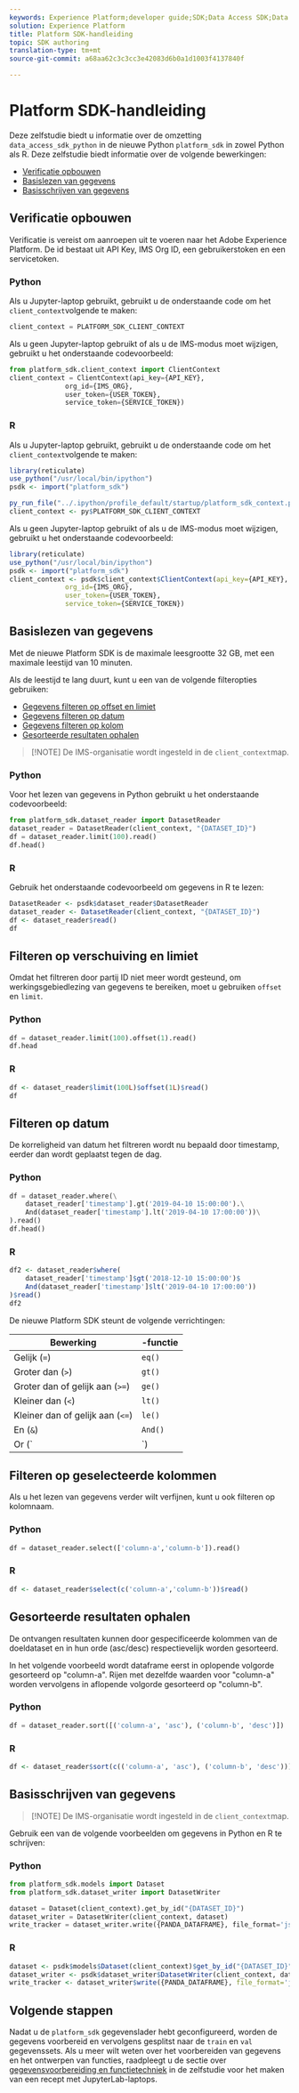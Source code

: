 ```yaml
---
keywords: Experience Platform;developer guide;SDK;Data Access SDK;Data Science Workspace;popular topics
solution: Experience Platform
title: Platform SDK-handleiding
topic: SDK authoring
translation-type: tm+mt
source-git-commit: a68aa62c3c3cc3e42083d6b0a1d1003f4137840f

---
```



# Platform SDK-handleiding

Deze zelfstudie biedt u informatie over de omzetting `data_access_sdk_python` in de nieuwe Python `platform_sdk` in zowel Python als R. Deze zelfstudie biedt informatie over de volgende bewerkingen:

- [Verificatie opbouwen](#build-authentication)
- [Basislezen van gegevens](#basic-reading-of-data)
- [Basisschrijven van gegevens](#basic-writing-of-data)

## Verificatie opbouwen

Verificatie is vereist om aanroepen uit te voeren naar het Adobe Experience Platform. De id bestaat uit API Key, IMS Org ID, een gebruikerstoken en een servicetoken.

### Python

Als u Jupyter-laptop gebruikt, gebruikt u de onderstaande code om het `client_context`volgende te maken:

```python
client_context = PLATFORM_SDK_CLIENT_CONTEXT
```

Als u geen Jupyter-laptop gebruikt of als u de IMS-modus moet wijzigen, gebruikt u het onderstaande codevoorbeeld:

```python
from platform_sdk.client_context import ClientContext
client_context = ClientContext(api_key={API_KEY},
              org_id={IMS_ORG},
              user_token={USER_TOKEN},
              service_token={SERVICE_TOKEN})
```

### R

Als u Jupyter-laptop gebruikt, gebruikt u de onderstaande code om het `client_context`volgende te maken:

```r
library(reticulate)
use_python("/usr/local/bin/ipython")
psdk <- import("platform_sdk")

py_run_file("../.ipython/profile_default/startup/platform_sdk_context.py")
client_context <- py$PLATFORM_SDK_CLIENT_CONTEXT
```

Als u geen Jupyter-laptop gebruikt of als u de IMS-modus moet wijzigen, gebruikt u het onderstaande codevoorbeeld:

```r
library(reticulate)
use_python("/usr/local/bin/ipython")
psdk <- import("platform_sdk")
client_context <- psdk$client_context$ClientContext(api_key={API_KEY},
              org_id={IMS_ORG},
              user_token={USER_TOKEN},
              service_token={SERVICE_TOKEN})
```

## Basislezen van gegevens

Met de nieuwe Platform SDK is de maximale leesgrootte 32 GB, met een maximale leestijd van 10 minuten.

Als de leestijd te lang duurt, kunt u een van de volgende filteropties gebruiken:

- [Gegevens filteren op offset en limiet](#filter-by-offset-and-limit)
- [Gegevens filteren op datum](#filter-by-date)
- [Gegevens filteren op kolom](#filter-by-selected-columns)
- [Gesorteerde resultaten ophalen](#get-sorted-results)

>[!NOTE] De IMS-organisatie wordt ingesteld in de `client_context`map.

### Python

Voor het lezen van gegevens in Python gebruikt u het onderstaande codevoorbeeld:

```python
from platform_sdk.dataset_reader import DatasetReader
dataset_reader = DatasetReader(client_context, "{DATASET_ID}")
df = dataset_reader.limit(100).read()
df.head()
```

### R

Gebruik het onderstaande codevoorbeeld om gegevens in R te lezen:

```r
DatasetReader <- psdk$dataset_reader$DatasetReader
dataset_reader <- DatasetReader(client_context, "{DATASET_ID}") 
df <- dataset_reader$read() 
df
```

## Filteren op verschuiving en limiet

Omdat het filtreren door partij ID niet meer wordt gesteund, om werkingsgebiedlezing van gegevens te bereiken, moet u gebruiken `offset` en `limit`.

### Python

```python
df = dataset_reader.limit(100).offset(1).read()
df.head
```

### R

```r
df <- dataset_reader$limit(100L)$offset(1L)$read() 
df
```

## Filteren op datum

De korreligheid van datum het filtreren wordt nu bepaald door timestamp, eerder dan wordt geplaatst tegen de dag.

### Python

```python
df = dataset_reader.where(\
    dataset_reader['timestamp'].gt('2019-04-10 15:00:00').\
    And(dataset_reader['timestamp'].lt('2019-04-10 17:00:00'))\
).read()
df.head()
```

### R

```r
df2 <- dataset_reader$where(
    dataset_reader['timestamp']$gt('2018-12-10 15:00:00')$
    And(dataset_reader['timestamp']$lt('2019-04-10 17:00:00'))
)$read()
df2
```

De nieuwe Platform SDK steunt de volgende verrichtingen:

| Bewerking | -functie |
| --------- | -------- |
| Gelijk (`=`) | `eq()` |
| Groter dan (`>`) | `gt()` |
| Groter dan of gelijk aan (`>=`) | `ge()` |
| Kleiner dan (`<`) | `lt()` |
| Kleiner dan of gelijk aan (`<=`) | `le()` |
| En (`&`) | `And()` |
| Or (`|`) | `Or()` |

## Filteren op geselecteerde kolommen

Als u het lezen van gegevens verder wilt verfijnen, kunt u ook filteren op kolomnaam.

### Python

```python
df = dataset_reader.select(['column-a','column-b']).read()
```

### R

```r
df <- dataset_reader$select(c('column-a','column-b'))$read() 
```

## Gesorteerde resultaten ophalen

De ontvangen resultaten kunnen door gespecificeerde kolommen van de doeldataset en in hun orde (asc/desc) respectievelijk worden gesorteerd.

In het volgende voorbeeld wordt dataframe eerst in oplopende volgorde gesorteerd op &quot;column-a&quot;. Rijen met dezelfde waarden voor &quot;column-a&quot; worden vervolgens in aflopende volgorde gesorteerd op &quot;column-b&quot;.

### Python

```python
df = dataset_reader.sort([('column-a', 'asc'), ('column-b', 'desc')])
```

### R

```r
df <- dataset_reader$sort(c(('column-a', 'asc'), ('column-b', 'desc')))$read()
```

## Basisschrijven van gegevens

>[!NOTE] De IMS-organisatie wordt ingesteld in de `client_context`map.

Gebruik een van de volgende voorbeelden om gegevens in Python en R te schrijven:

### Python

```python
from platform_sdk.models import Dataset
from platform_sdk.dataset_writer import DatasetWriter

dataset = Dataset(client_context).get_by_id("{DATASET_ID}")
dataset_writer = DatasetWriter(client_context, dataset)
write_tracker = dataset_writer.write({PANDA_DATAFRAME}, file_format='json')
```

### R

```r
dataset <- psdk$models$Dataset(client_context)$get_by_id("{DATASET_ID}")
dataset_writer <- psdk$dataset_writer$DatasetWriter(client_context, dataset)
write_tracker <- dataset_writer$write({PANDA_DATAFRAME}, file_format='json')
```

## Volgende stappen

Nadat u de `platform_sdk` gegevenslader hebt geconfigureerd, worden de gegevens voorbereid en vervolgens gesplitst naar de `train` en `val` gegevenssets. Als u meer wilt weten over het voorbereiden van gegevens en het ontwerpen van functies, raadpleegt u de sectie over [gegevensvoorbereiding en functietechniek](../jupyterlab/create-a-recipe.md#data-preparation-and-feature-engineering) in de zelfstudie voor het maken van een recept met JupyterLab-laptops.